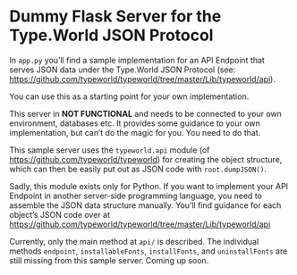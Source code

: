 # Dummy Flask Server for the Type.World JSON Protocol

In `app.py` you’ll find a sample implementation for an API Endpoint that serves JSON data under the Type.World JSON Protocol (see: https://github.com/typeworld/typeworld/tree/master/Lib/typeworld/api).

You can use this as a starting point for your own implementation.

This server in **NOT FUNCTIONAL** and needs to be connected to your own environment, databases etc. It provides some guidance to your own implementation, but can’t do the magic for you. You need to do that.

This sample server uses the `typeworld.api` module (of https://github.com/typeworld/typeworld) for creating the object structure, which can then be easily put out as JSON code with `root.dumpJSON()`.

Sadly, this module exists only for Python. If you want to implement your API Endpoint in another server-side programming language, you need to assemble the JSON data structure manually. You’ll find guidance for each object’s JSON code over at https://github.com/typeworld/typeworld/tree/master/Lib/typeworld/api

Currently, only the main method at `api/` is described. The individual methods `endpoint`, `installableFonts`, `installFonts`, and `uninstallFonts` are still missing from this sample server. Coming up soon.